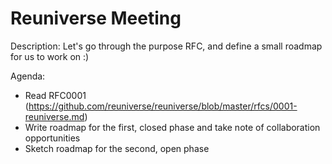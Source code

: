 # Reuniverse Meeting

Description: Let's go through the purpose RFC, and define a small roadmap for us to work on :)

Agenda:
* Read RFC0001 (https://github.com/reuniverse/reuniverse/blob/master/rfcs/0001-reuniverse.md)
* Write roadmap for the first, closed phase and take note of collaboration opportunities
* Sketch roadmap for the second, open phase